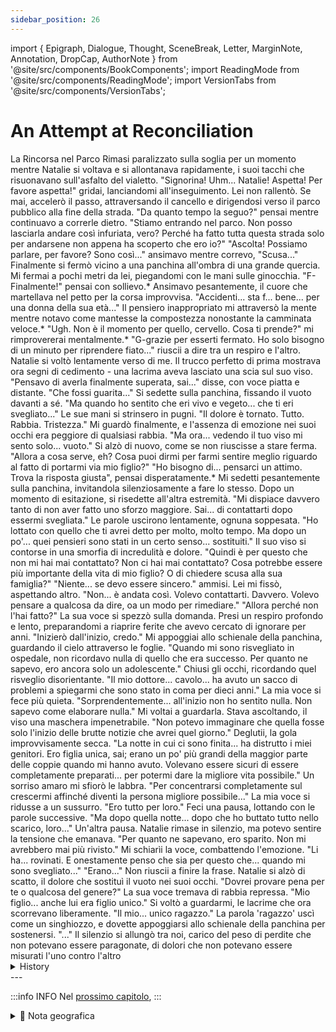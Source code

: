 ```yaml
---
sidebar_position: 26
---
```


import { Epigraph, Dialogue, Thought, SceneBreak, Letter, MarginNote, Annotation, DropCap, AuthorNote } from '@site/src/components/BookComponents';
import ReadingMode from '@site/src/components/ReadingMode';
import VersionTabs from '@site/src/components/VersionTabs';

# An Attempt at Reconciliation

<VersionTabs>
  <div label="Prima Bozza">
La Rincorsa nel Parco
Rimasi paralizzato sulla soglia per un momento mentre Natalie si voltava e si allontanava rapidamente, i suoi tacchi che risuonavano sull'asfalto del vialetto.
"Signorina! Uhm... Natalie! Aspetta! Per favore aspetta!" gridai, lanciandomi all'inseguimento.
Lei non rallentò. Se mai, accelerò il passo, attraversando il cancello e dirigendosi verso il parco pubblico alla fine della strada.
"Da quanto tempo la seguo?" pensai mentre continuavo a correrle dietro. "Stiamo entrando nel parco. Non posso lasciarla andare così infuriata, vero? Perché ha fatto tutta questa strada solo per andarsene non appena ha scoperto che ero io?"
"Ascolta! Possiamo parlare, per favore? Sono così..." ansimavo mentre correvo, "Scusa..."
Finalmente si fermò vicino a una panchina all'ombra di una grande quercia. Mi fermai a pochi metri da lei, piegandomi con le mani sulle ginocchia.
"F-Finalmente!" pensai con sollievo.*
Ansimavo pesantemente, il cuore che martellava nel petto per la corsa improvvisa.
"Accidenti... sta f... bene... per una donna della sua età..." Il pensiero inappropriato mi attraversò la mente mentre notavo come mantesse la compostezza nonostante la camminata veloce.*
"Ugh. Non è il momento per quello, cervello. Cosa ti prende?" mi rimprovererai mentalmente.*
"G-grazie per esserti fermato. Ho solo bisogno di un minuto per riprendere fiato..." riuscii a dire tra un respiro e l'altro.
Natalie si voltò lentamente verso di me. Il trucco perfetto di prima mostrava ora segni di cedimento - una lacrima aveva lasciato una scia sul suo viso.
"Pensavo di averla finalmente superata, sai..." disse, con voce piatta e distante. "Che fossi guarita..."
Si sedette sulla panchina, fissando il vuoto davanti a sé.
"Ma quando ho sentito che eri vivo e vegeto... che ti eri svegliato..." Le sue mani si strinsero in pugni. "Il dolore è tornato. Tutto. Rabbia. Tristezza."
Mi guardò finalmente, e l'assenza di emozione nei suoi occhi era peggiore di qualsiasi rabbia.
"Ma ora... vedendo il tuo viso mi sento solo... vuoto."
Si alzò di nuovo, come se non riuscisse a stare ferma.
"Allora a cosa serve, eh? Cosa puoi dirmi per farmi sentire meglio riguardo al fatto di portarmi via mio figlio?"
"Ho bisogno di... pensarci un attimo. Trova la risposta giusta", pensai disperatamente.*
Mi sedetti pesantemente sulla panchina, invitandola silenziosamente a fare lo stesso. Dopo un momento di esitazione, si risedette all'altra estremità.
"Mi dispiace davvero tanto di non aver fatto uno sforzo maggiore. Sai... di contattarti dopo essermi svegliata." Le parole uscirono lentamente, ognuna soppesata. "Ho lottato con quello che ti avrei detto per molto, molto tempo. Ma dopo un po'... quei pensieri sono stati in un certo senso... sostituiti."
Il suo viso si contorse in una smorfia di incredulità e dolore.
"Quindi è per questo che non mi hai mai contattato? Non ci hai mai contattato? Cosa potrebbe essere più importante della vita di mio figlio? O di chiedere scusa alla sua famiglia?"
"Niente... se devo essere sincero." ammisi.
Lei mi fissò, aspettando altro.
"Non... è andata così. Volevo contattarti. Davvero. Volevo pensare a qualcosa da dire, oa un modo per rimediare."
"Allora perché non l'hai fatto?" La sua voce si spezzò sulla domanda.
Presi un respiro profondo e lento, preparandomi a riaprire ferite che avevo cercato di ignorare per anni.
"Inizierò dall'inizio, credo."
Mi appoggiai allo schienale della panchina, guardando il cielo attraverso le foglie.
"Quando mi sono risvegliato in ospedale, non ricordavo nulla di quello che era successo. Per quanto ne sapevo, ero ancora solo un adolescente."
Chiusi gli occhi, ricordando quel risveglio disorientante.
"Il mio dottore... cavolo... ha avuto un sacco di problemi a spiegarmi che sono stato in coma per dieci anni."
La mia voce si fece più quieta.
"Sorprendentemente... all'inizio non ho sentito nulla. Non sapevo come elaborare nulla."
Mi voltai a guardarla. Stava ascoltando, il viso una maschera impenetrabile.
"Non potevo immaginare che quella fosse solo l'inizio delle brutte notizie che avrei quel giorno."
Deglutii, la gola improvvisamente secca.
"La notte in cui ci sono finita... ha distrutto i miei genitori. Ero figlia unica, sai; erano un po' più grandi della maggior parte delle coppie quando mi hanno avuto. Volevano essere sicuri di essere completamente preparati... per potermi dare la migliore vita possibile."
Un sorriso amaro mi sfiorò le labbra.
"Per concentrarsi completamente sul crescermi affinché diventi la persona migliore possibile..."
La mia voce si ridusse a un sussurro.
"Ero tutto per loro."
Feci una pausa, lottando con le parole successive.
"Ma dopo quella notte... dopo che ho buttato tutto nello scarico, loro..."
Un'altra pausa. Natalie rimase in silenzio, ma potevo sentire la tensione che emanava.
"Per quanto ne sapevano, ero sparito. Non mi avrebbero mai più rivisto."
Mi schiarìi la voce, combattendo l'emozione.
"Li ha... rovinati. E onestamente penso che sia per questo che... quando mi sono svegliato..."
"Erano..." Non riuscii a finire la frase.
Natalie si alzò di scatto, il dolore che sostituì il vuoto nei suoi occhi.
"Dovrei provare pena per te o qualcosa del genere?"
La sua voce tremava di rabbia repressa.
"Mio figlio... anche lui era figlio unico."
Si voltò a guardarmi, le lacrime che ora scorrevano liberamente.
"Il mio... unico ragazzo."
La parola 'ragazzo' uscì come un singhiozzo, e dovette appoggiarsi allo schienale della panchina per sostenersi.
"..."
Il silenzio si allungò tra noi, carico del peso di perdite che non potevano essere paragonate, di dolori che non potevano essere misurati l'uno contro l'altro
  </div>
    <div label="s">
</div>
</VersionTabs>

  <details>
	<summary>History</summary>
Tobia Miss! Om... Natalie! Hold on! Please wait!
(How long have I been following her? We're entering the park now. I can't just let her storm off, can I? Why did she even come all this way just to bail the moment she learned it's me?)
Listen! Can we please just talk? I'm s-so...
Sorry...
(F-Finally!)
*Panting*
(Damn... she's f... fine... for a woman her age...)
(Ugh. Now's not the time for that, brain. What's wrong with you?)
Tobia Th-Thank you for stopping. Just need a minute to catch my breath here...
Notalie I thought I was finally over it, you know...
Natalie That I was healed...
Natalie But when I heard you were alive and well... that you'd woken up...
Natalie The pain returned. All of it. Anger. Sadness.
Notalie But now... seeing your face I just feel... empty.
Natalie So what good is it, hoh? What can you possibly say to make me feel better about
taking my son away?
Tobia (lneed to... sit on that for a moment. Find the right response.)
Tobia I'mreally, truly sorry that I didn't make more of an effort. You know... to contact you after I woke up.
Tobia I struggled with what I would say to you for a long, long time. But after a while... those thoughts were just sort of... replaced.
Natalie So that's why you never contacted me? Contacted vs? What could possibly be more important than my son's life? Or saying you're sorry to his family?
Tobia Nothing... if I'm being honest.
Tobia It... wasn't lke that. I wanted to reach out. I really did. I wanted to think of something to say, or a way to make it up to you.
Natalie Then why didn't you?
Narrator You take a slow, deep breath.
Tobia I'l. start from the beginning, I guess.
Tobia When woke up in the hospital, I had no memory of what occurred. Far as I knew, I was still just a teenage kid.
Tobia My doctor... man... he had a hell of a time explaining to me that I was ina coma for ten years.
Surprisingly... I felt nothing at first. I barely knew how to process any of it.
Little did I know, that was just the start of the bad news I'd be getting that day.
The night I went under it... it destroyed my parents. I was an only child, you see; they were alittle older than most couples when they had me. They wanted to make sure they were fully prepared... so they could give me the best life possible.
To put their whole focus on raising me to be the best person I could be...
I was their everything.
But after that night... after I flushed it all down the drain they...
As far as they knew, I was gone. They'd never see me again.
It... ruined them. And I honestly think that's why... by the time that I woke up...
Tobia They were...
Natalie Am I supposed to feel sorry for you or something?
Natalie Myson... he was an only child too.
Natalie My... only boy.

</details>
---

:::info INFO
Nel [prossimo capitolo](./chapter26), 
:::

<details>
<summary>📍 Nota geografica</summary>


</details>																																												 